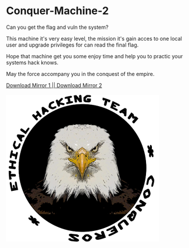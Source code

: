 # Conquer-Machine-2

Can you get the flag and vuln the system?

This machine it's very easy level, the mission it's gain acces to one local user and upgrade privileges for can read the final flag.

Hope that machine get you some enjoy time and help you to practic your systems hack knows.

May the force accompany you in the conquest of the empire.

<a href="https://drive.google.com/open?id=1Zil2WajgODyZww3kRCQmGTE13pO5SgBH" title="Download Mirror 1">Download Mirror 1 ||       </a>
<a href="https://mega.nz/#!OcwWECBT!jTZVR1a4VtlL2KYnnqIH1vHIqAgzdt6qg7AiDAI7K1U" title="Download Mirror 2">Download Mirror 2</a>
<br/><br/>
![alt text](https://github.com/kakatito22/Conqueros-Machine-1/blob/master/LOGO.png)

